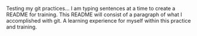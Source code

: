 Testing my git practices...
I am typing sentences at a time to create a README for training.
This README will consist of a paragraph of what I accomplished with git.
A learning experience for myself within this practice and training.

